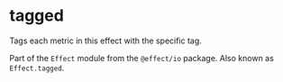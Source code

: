 # tagged

Tags each metric in this effect with the specific tag.

Part of the `Effect` module from the `@effect/io` package. Also known as `Effect.tagged`.
